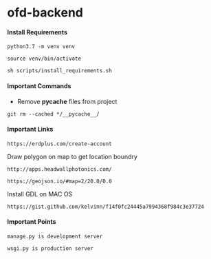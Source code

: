 # ofd-backend

#### Install Requirements
~~~
python3.7 -m venv venv
~~~
~~~
source venv/bin/activate
~~~
~~~
sh scripts/install_requirements.sh
~~~

#### Important Commands
* Remove __pycache__ files from project
 ~~~ 
git rm --cached */__pycache__/
~~~

#### Important Links
~~~
https://erdplus.com/create-account
~~~
Draw polygon on map to get location boundry
~~~
http://apps.headwallphotonics.com/
~~~
~~~
https://geojson.io/#map=2/20.0/0.0
~~~
Install GDL on MAC OS
~~~
https://gist.github.com/kelvinn/f14f0fc24445a7994368f984c3e37724
~~~

#### Important Points
~~~
manage.py is development server
~~~

~~~
wsgi.py is production server
~~~
